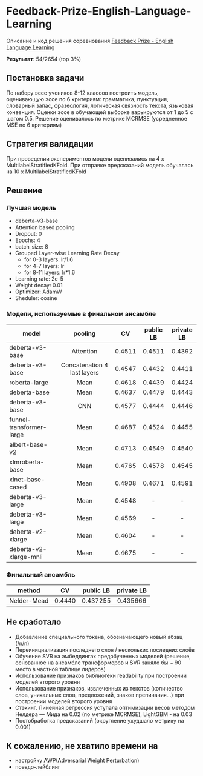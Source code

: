 # Feedback-Prize-English-Language-Learning
Описание и код решения соревнования [Feedback Prize - English Language Learning](https://www.kaggle.com/competitions/feedback-prize-english-language-learning)

**Результат**: 54/2654 (top 3%)

## Постановка задачи
По набору эссе учеников 8-12 классов построить модель, оценивающую эссе по 6 критериям: грамматика, пунктуация, словарный запас, фразеология, логическая связность текста, языковая конвенция. Оценки эссе в обучающей выборке варьируются от 1 до 5 с шагом 0.5.
Решение оценивалось по метрике MCRMSE (усредненное MSE по 6 критериям)

## Стратегия валидации
При проведении экспериментов модели оценивались на 4 x MultilabelStratifiedKFold. При отправке предсказаний модель обучалась на 10 x MultilabelStratifiedKFold

## Решение
### Лучшая модель
*  deberta-v3-base
*  Attention based pooling
*  Dropout: 0
*  Epochs: 4
*  batch_size: 8
*  Grouped Layer-wise Learning Rate Decay
   *  for 0-3 layers: lr/1.6
   *  for 4-7 layers: lr
   *  for 8-11 layers: lr*1.6
*  Learning rate: 2e-5
*  Weight decay: 0.01
*  Optimizer: AdamW
*  Sheduler: cosine

### Модели, используемые в финальном ансамбле
| model          |     pooling        |      CV      | public LB    |  private LB  |
| -------------  |:------------------:|:------------:|:------------:|:------------:|
| deberta-v3-base| Attention          |    0.4511    |    0.4511    |    0.4392    |
| deberta-v3-base| Concatenation 4 last layers              |    0.4547    |    0.4432    |    0.4411    |
| roberta-large| Mean               |    0.4618    |   0.4439    |    0.4424    |
| deberta-base| Mean               |    0.4637    |    0.4479    |    0.4443    |
| deberta-v3-base| CNN              |   0.4577    |    0.4444    |    0.4446    |
| funnel-transformer-large| Mean               |   0.4687    |    0.4524    |    0.4455    |
| albert-base-v2| Mean               |   0.4713    |    0.4549    |    0.4540    |
| xlmroberta-base| Mean               |   0.4765    |    0.4578    |    0.4545    |
| xlnet-base-cased| Mean               |    0.4908    |    0.4671    |    0.4591    |
| deberta-v3-large| Mean               |     0.4548   |    -    |    -    |
| deberta-v3-large| Mean               |    0.4569    |    -    |   -    |
| deberta-v2-xlarge| Mean               |    0.4604   |    -    |    -    |
| deberta-v2-xlarge-mnli| Mean               |    0.4675    |    -    |    -    |

### Финальный ансамбль
| method         |      CV      | public LB    |  private LB  |
| -------------  |:------------------:|:------------:|:------------:|
| Nelder-Mead    |    0.4440   |    0.437255   |    0.435666    |

## Не сработало
*  Добавление специального токена, обозначающего новый абзац (/n/n)
*  Переинициализация последнего слоя / нескольких последних слоёв
*  Обучение SVR на эмбеддингах предобученных моделей (решение, основанное на ансамбле трансформеров и SVR заняло бы ~ 90 место в частной таблице лидеров)
*  Использование признаков библиотеки readability при построении моделей второго уровня
*  Использование признаков, извлеченных из текстов (количество слов, уникальных слов, предложений, знаков препинания...) при построении моделей второго уровня
*  Стэкинг. Линейная регрессия уступала оптимизации весов методом  Нелдера — Мида на 0.02 (по метрике MCRMSE), LightGBM - на 0.03
*  Постобработка предсказаний (округление ухудшало метрику на 0.001)

## К сожалению, не хватило времени на 
*  настройку AWP(Adversarial Weight Perturbation)
*  псевдо-лейблинг
